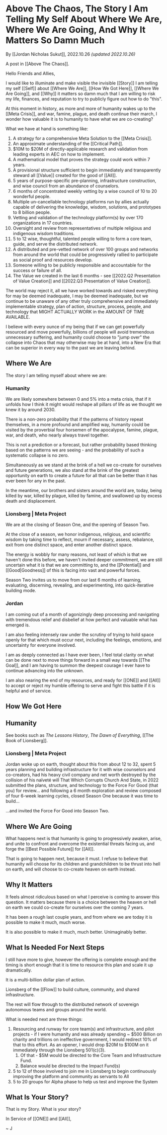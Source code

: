 # Above The Chaos, The Story I Am Telling My Self About Where We Are, Where We Are Going, And Why It Matters So Damn Much

By [[Jordan Nicholas Sukut]], 2022.10.26 _(updated 2022.10.26)_

A post in [[Above The Chaos]].

Hello Friends and Allies, 

I would like to illuminate and make visible the invisible [[Story]] I am telling my self [[Self]] about [[Where We Are]], [[How We Got Here]], [[Where We Are Going]], and [[Why]] it matters so damn much that I am willing to risk my life, finances, and reputation to try to publicly figure out how to do "this". 

At this moment in history, as more and more of humanity wakes up to the [[Meta Crisis]], and war, famine, plague, and death continue their march, I wonder how valuable it is to humanity to have what we are co-creating? 

What we have at hand is something like: 

1. A strategy for a comprehensive Meta Solution to the [[Meta Crisis]]. 
2. An approximate understanding of the [[Critical Path]].  
3. $10M to $20M of directly-applicable research and validation from leading experts in AEC on how to implement. 
4. A mathematical model that proves the strategy could work within 7 years. 
5. A provisional structure sufficient to begin immediately and transparently steward all [[Value]] created for the good of [[All]]. 
6. 5 years of purpose-specific pre-planning, infrastructure construction, and wise council from an abundance of counselors. 
7. 6 months of concentrated weekly vetting by a wise council of 10 to 20 wonderful people. 
8. Multiple un-cancellable technology platforms run by allies actually capable of delivering the knowledge, wisdom, solutions, and prototypes to 8 billion people. 
9. Vetting and validation of the technology platform(s) by over 170 organizations in 17 countries. 
10. Oversight and review from representatives of multiple religious and indigenous wisdom traditions. 
11. 5 to 12 wise, thoughtful, talented people willing to form a core team, guide, and serve the distributed network. 
12. A distributed and pre-vetted network of over 100 groups and networks from around the world that could be progressively rallied to participate as social proof and resources develop.  
13. Someone willing to be publicly responsible and accountable for the success or failure of all. 
14. The Value we created in the last 6 months - see [[2022.Q2 Presentation of Value Creation]] and [[2022.Q3 Presentation of Value Creation]]. 

The world may reject it, all we have worked towards and risked everything for may be deemed inadequate, I may be deemed inadequate, but we continue to be unaware of any other truly comprehensive and immediately implementable strategy, plan of action, structure, process, people, and technology that MIGHT ACTUALLY WORK in the AMOUNT OF TIME AVAILABLE.  

I believe with every ounce of my being that if we can get powerfully resourced and move powerfully, billions of people will avoid tremendous unnecessary suffering, and humanity could choose to "jump over" the collapse into Chaos that may otherwise may be at hand, into a New Era that can be superior in every way to the past we are leaving behind. 

## Where We Are
The story I am telling myself about where we are: 

### Humanity

We are likely somewhere between 0 and 5% into a meta crisis, that if it unfolds how I think it might would reshape all pillars of life as we thought we knew it by around 2030. 

There is a non-zero probability that if the patterns of history repeat themselves, in a more profound and amplified way, humanity could be visited by the proverbial four horsemen of the apocalypse, famine, plague, war, and death, who nearly always travel together. 

This is not a prediction or a forecast, but rather probability based thinking based on the patterns we are seeing - and the probability of such a systematic collapse is no zero. 

Simultaneously as we stand at the brink of a hell we co-create for ourselves and future generations, we also stand at the brink of the greatest opportunity on earth to create a future for all that can be better than it has ever been for any in the past. 

In the meantime, our brothers and sisters around the world are, today, being killed by war, killed by plague, killed by famine, and swallowed up by excess death and displacement. 

### Lionsberg |  Meta Project

We are at the closing of Season One, and the opening of Season Two. 

At the close of a season, we honor indigenous, religious, and scientific wisdom by taking time to reflect, mourn if necessary, assess, rebalance, exit from one distinct space, and enter another distinct space.  

The energy is wobbly for many reasons, not least of which is that we haven't done this before, we haven't invited deeper commitment, we are still uncertain what it is that we are committing to, and the [[Potential]] and [[Good|Goodness]] of this is facing into vast and powerful forces. 

Season Two invites us to move from our last 6 months of learning, evaluating, discerning, revealing, and experimenting, into quick-iterative building mode. 

### Jordan

I am coming out of a month of agonizingly deep processing and navigating with tremendous relief and disbelief at how perfect and valuable what has emerged is. 

I am also feeling intensely raw under the scrutiny of trying to hold space openly for that which must occur next, including the feelings, emotions, and uncertainty for everyone involved. 

I am as deeply connected as I have ever been, I feel total clarity on what can be done next to move things forward in a small way towards [[The Goal]], and I am having to summon the deepest courage I ever have to continue advancing into the unknown. 

I am also nearing the end of my resources, and ready for [[ONE]] and [[All]] to accept or reject my humble offering to serve and fight this battle if it is helpful and of service. 

## How We Got Here

## Humanity 

See books such as *The Lessons History*, *The Dawn of Everything*, [[The Book of Lionsberg]]. 

### Lionsberg | Meta Project 

Jordan woke up on earth, thought about this from about 12 to 32, spent 5 years planning and building infrastructure for it with wise counselors and co-creators, had his heavy civil company and net worth destroyed by the collision of his naïveté will That Which Corrupts Church And State, in 2022 submitted the plans, structure, and technology to the Force For Good (that you) for review... and following a 6 month exploration and review composed of four 6-week learning cycles, closed Season One because it was time to build... 

...and invited the Force For Good into Season Two. 

## Where We Are Going

What happens next is that humanity is going to progressively awaken, arise, and unite to confront and overcome the existential threats facing us, and forge the [[Best Possible Future]] for [[All]]. 

That is going to happen next, because it must. I refuse to believe that humanity will choose for its children and grandchildren to be thrust into hell on earth, and will choose to co-create heaven on earth instead. 

## Why It Matters

It feels almost ridiculous based on what I perceive is coming to answer this question. It matters because there is a choice between the heaven or hell on earth we could co-create for ourselves over the coming 7 years. 

It has been a rough last couple years, and from where we are today it is possible to make it much, much worse. 

It is also possible to make it much, much better. Unimaginably better. 

## What Is Needed For Next Steps

I still have more to give, however the offering is complete enough and the timing is short enough that it is time to resource this plan and scale it up dramatically. 

It is a multi-billion dollar plan of action. 

Lionsberg of the [[Flow]] to build culture, community, and shared infrastructure. 

The rest will flow through to the distributed network of sovereign autonomous teams and groups around the world. 

What is needed next are three things: 

1. Resourcing and runway for core team(s) and infrastructure, and pilot projects - if I were humanity and was already spending ~ $500 Billion on charity and trillions on ineffective government, I would redirect 10% of that to this effort. As an opener, I would drop $20M to $100M on it immediately through the Lionsberg 501(c)(3). 
	1. Of that - $5M would be directed to the Core Team and Infrastructure Fund. 
	2. Balance would be directed to the Impact Fund(s) 
2. 5 to 12 of those involved to join me in Lionsberg to begin continuously improving the platform and community as servants to All
3. 5 to 20 groups for Alpha phase to help us test and improve the System 

## What Is Your Story? 

That is my Story. What is your story? 

In Service of [[ONE]] and [[All]], 

~ J 